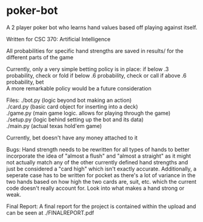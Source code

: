 poker-bot
=========

A 2 player poker bot who learns hand values based off playing against itself.

Written for CSC 370: Artificial Intelligence

All probabilities for specific hand strengths are saved in results/ for the different parts of the game

Currently, only a very simple betting policy is in place:
    if below .3 probability, check or fold
    if below .6 probability, check or call
    if above .6 probability, bet  
A more remarkable policy would be a future consideration

Files:
./bot.py (logic beyond bot making an action)   
./card.py (basic card object for inserting into a deck)   
./game.py (main game logic. allows for playing through the game)   
./setup.py (logic behind setting up the bot and its data)   
./main.py (actual texas hold'em game)   

Currently, bet doesn't have any money attached to it

Bugs:
    Hand strength needs to be rewritten for all types of hands to better incorporate the idea of "almost a flush" and "almost a straight" as it might not actually match any of the other currently defined hand strengths and just be considered a "card high" which isn't exactly accurate. Additionally, a seperate case has to be written for pocket as there's a lot of variance in the two hands based on how high the two cards are, suit, etc. which the current code doesn't really account for. Look into what makes a hand strong or weak.


Final Report:
    A final report for the project is contained within the upload and can be seen at ./FINALREPORT.pdf
